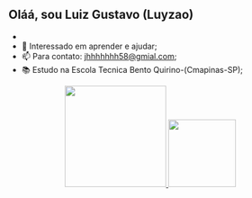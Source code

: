 ## Oláá, sou Luiz Gustavo (Luyzao)
-
- 👀 Interessado em aprender e ajudar;
- 📫 Para contato: jhhhhhhh58@gmial.com;
- 📚 Estudo na Escola Tecnica Bento Quirino-(Cmapinas-SP);

<div align="center">
  <a href="https://github.com/Luyzao">
  <img height="180em" src="https://github-readme-stats.vercel.app/api?username=luyzao&show_icons=true&theme=dracula&include_all_commits=true&count_private=true"/>
  <img height="120em" src="https://github-readme-stats.vercel.app/api/top-langs/?username=luyzao&layout=compact&langs_count=7&theme=dracula"/>
</div>
